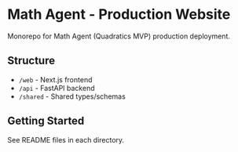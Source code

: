 # Math Agent - Production Website

Monorepo for Math Agent (Quadratics MVP) production deployment.

## Structure
- `/web` - Next.js frontend
- `/api` - FastAPI backend
- `/shared` - Shared types/schemas

## Getting Started

See README files in each directory.
